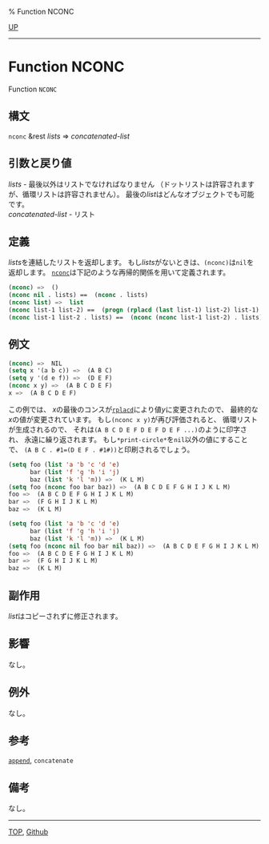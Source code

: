 % Function NCONC

[UP](14.2.html)  

---

# Function NCONC


Function `NCONC`


## 構文

`nconc` &rest *lists* => *concatenated-list*


## 引数と戻り値

*lists* - 最後以外はリストでなければなりません
（ドットリストは許容されますが、循環リストは許容されません）。
最後の*list*はどんなオブジェクトでも可能です。  
*concatenated-list* - リスト


## 定義

*lists*を連結したリストを返却します。
もし*lists*がないときは、`(nconc)`は`nil`を返却します。
[`nconc`](14.2.nconc.html)は下記のような再帰的関係を用いて定義されます。

```lisp
(nconc) =>  ()
(nconc nil . lists) ==  (nconc . lists)
(nconc list) =>  list
(nconc list-1 list-2) ==  (progn (rplacd (last list-1) list-2) list-1)
(nconc list-1 list-2 . lists) ==  (nconc (nconc list-1 list-2) . lists)
```

## 例文

```lisp
(nconc) =>  NIL
(setq x '(a b c)) =>  (A B C)
(setq y '(d e f)) =>  (D E F)
(nconc x y) =>  (A B C D E F)
x =>  (A B C D E F)
```

この例では、
*x*の最後のコンスが[`rplacd`](14.2.rplaca.html)により値*y*に変更されたので、
最終的な*x*の値が変更されています。
もし`(nconc x y)`が再び評価されると、
循環リストが生成されるので、
それは`(A B C D E F D E F D E F ...)`のように印字され、
永遠に繰り返されます。
もし`*print-circle*`を`nil`以外の値にすることで、
`(A B C . #1=(D E F . #1#))`と印刷されるでしょう。

```lisp
(setq foo (list 'a 'b 'c 'd 'e)
      bar (list 'f 'g 'h 'i 'j)
      baz (list 'k 'l 'm)) =>  (K L M)
(setq foo (nconc foo bar baz)) =>  (A B C D E F G H I J K L M)
foo =>  (A B C D E F G H I J K L M)
bar =>  (F G H I J K L M)
baz =>  (K L M)

(setq foo (list 'a 'b 'c 'd 'e)
      bar (list 'f 'g 'h 'i 'j)
      baz (list 'k 'l 'm)) =>  (K L M)
(setq foo (nconc nil foo bar nil baz)) =>  (A B C D E F G H I J K L M) 
foo =>  (A B C D E F G H I J K L M)
bar =>  (F G H I J K L M)
baz =>  (K L M)
```


## 副作用

*list*はコピーされずに修正されます。


## 影響

なし。


## 例外

なし。


## 参考

[`append`](14.2.append.html),
`concatenate`


## 備考

なし。


---
[TOP](index.html),  [Github](https://github.com/nptcl/npt-japanese)

